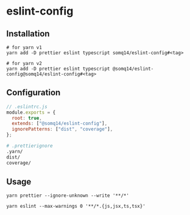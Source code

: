 # eslint-config

## Installation

```
# for yarn v1
yarn add -D prettier eslint typescript somq14/eslint-config#<tag>
```

```
# for yarn v2
yarn add -D prettier eslint typescript @somq14/eslint-config@somq14/eslint-config#<tag>
```

## Configuration

```js
// .eslintrc.js
module.exports = {
  root: true,
  extends: ["@somq14/eslint-config"],
  ignorePatterns: ["dist", "coverage"],
};
```

```sh
# .prettierignore
.yarn/
dist/
coverage/
```

## Usage

```
yarn prettier --ignore-unknown --write '**/*'
```

```
yarn eslint --max-warnings 0 '**/*.{js,jsx,ts,tsx}'
```
